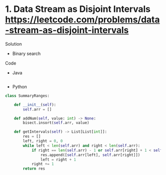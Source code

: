 # 1. Data Stream as Disjoint Intervals https://leetcode.com/problems/data-stream-as-disjoint-intervals

Solution

- Binary search 

Code

- Java

```java

```

- Python

```python
class SummaryRanges:

    def __init__(self):
        self.arr = []

    def addNum(self, value: int) -> None:
        bisect.insort(self.arr, value)

    def getIntervals(self) -> List[List[int]]:
        res = []
        left, right = 0, 0
        while left < len(self.arr) and right < len(self.arr):
            if right == len(self.arr) - 1 or self.arr[right] + 1 < self.arr[right+1]:
                res.append([self.arr[left], self.arr[right]])
                left = right + 1
            right += 1
        return res
```
